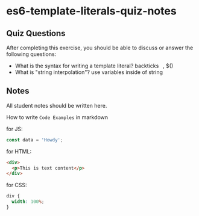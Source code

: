 # es6-template-literals-quiz-notes

## Quiz Questions

After completing this exercise, you should be able to discuss or answer the following questions:

- What is the syntax for writing a template literal?
  backticks ` `, $()
- What is "string interpolation"?
  use variables inside of string

## Notes

All student notes should be written here.

How to write `Code Examples` in markdown

for JS:

```javascript
const data = 'Howdy';
```

for HTML:

```html
<div>
  <p>This is text content</p>
</div>
```

for CSS:

```css
div {
  width: 100%;
}
```
